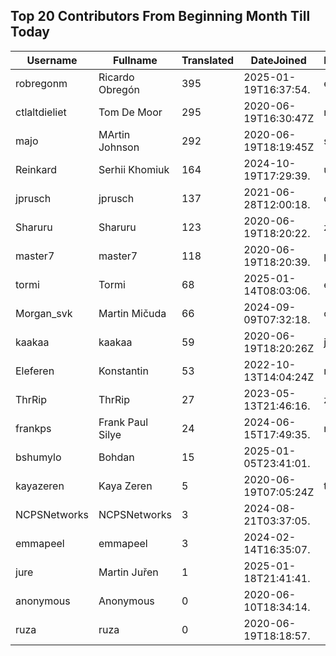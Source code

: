 ## Top 20 Contributors From Beginning Month Till Today ##
|Username|Fullname|Translated|DateJoined|Language|
|--------|--------|----------|----------|-------|
|robregonm|Ricardo Obregón|395|2025-01-19T16:37:54.|es|
|ctlaltdieliet|Tom De Moor|295|2020-06-19T16:30:47Z|nl|
|majo|MArtin Johnson|292|2020-06-19T18:19:45Z|sv|
|Reinkard|Serhii Khomiuk|164|2024-10-19T17:29:39.|uk|
|jprusch|jprusch|137|2021-06-28T12:00:18.|de|
|Sharuru|Sharuru|123|2020-06-19T18:20:22.|zh_Hans|
|master7|master7|118|2020-06-19T18:20:39.|pl|
|tormi|Tormi|68|2025-01-14T08:03:06.|et|
|Morgan_svk|Martin Mičuda|66|2024-09-09T07:32:18.|cs|
|kaakaa|kaakaa|59|2020-06-19T18:20:26Z|ja|
|Eleferen|Konstantin|53|2022-10-13T14:04:24Z|ru|
|ThrRip|ThrRip|27|2023-05-13T21:46:16.|zh_Hans|
|frankps|Frank Paul Silye|24|2024-06-15T17:49:35.|nb_NO|
|bshumylo|Bohdan|15|2025-01-05T23:41:01.||
|kayazeren|Kaya Zeren|5|2020-06-19T07:05:24Z|tr|
|NCPSNetworks|NCPSNetworks|3|2024-08-21T03:37:05.||
|emmapeel|emmapeel|3|2024-02-14T16:35:07.||
|jure|Martin Juřen|1|2025-01-18T21:41:41.||
|anonymous|Anonymous|0|2020-06-10T18:34:14.||
|ruza|ruza|0|2020-06-19T18:18:57.||
